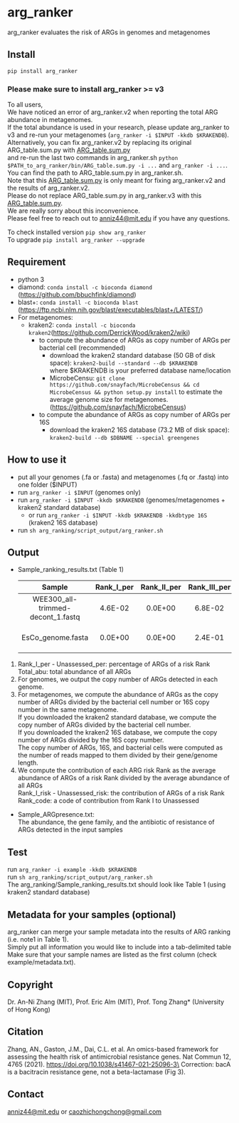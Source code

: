 # arg_ranker
arg_ranker evaluates the risk of ARGs in genomes and metagenomes

## Install
`pip install arg_ranker`
### Please make sure to install arg_ranker >= v3
To all users,\
We have noticed an error of arg_ranker.v2 when reporting the total ARG abundance in metagenomes.\
If the total abundance is used in your research, please update arg_ranker to v3 and re-run your metagenomes (`arg_ranker -i $INPUT -kkdb $KRAKENDB`).\
Alternatively, you can fix arg_ranker.v2 by replacing its original ARG_table.sum.py with [ARG_table.sum.py](https://github.com/caozhichongchong/arg_ranker/tree/v2.0/arg_ranker/bin_v2only/ARG_table.sum.py)\
and re-run the last two commands in arg_ranker.sh `python $PATH_to_arg_ranker/bin/ARG_table.sum.py -i ...` and `arg_ranker -i ...`.\
You can find the path to ARG_table.sum.py in arg_ranker.sh.\
Note that this [ARG_table.sum.py](https://github.com/caozhichongchong/arg_ranker/tree/v2.0/arg_ranker/bin_v2only/ARG_table.sum.py) is only meant for fixing arg_ranker.v2 and the results of arg_ranker.v2.\
Please do not replace ARG_table.sum.py in arg_ranker.v3 with this [ARG_table.sum.py](https://github.com/caozhichongchong/arg_ranker/tree/v2.0/arg_ranker/bin_v2only/ARG_table.sum.py).\
We are really sorry about this inconvenience.\
Please feel free to reach out to anniz44@mit.edu if you have any questions.

To check installed version `pip show arg_ranker`\
To upgrade `pip install arg_ranker --upgrade`

## Requirement
* python 3
* diamond: `conda install -c bioconda diamond` (https://github.com/bbuchfink/diamond)
* blast+: `conda install -c bioconda blast` (https://ftp.ncbi.nlm.nih.gov/blast/executables/blast+/LATEST/)
* For metagenomes:
    * kraken2: `conda install -c bioconda kraken2`(https://github.com/DerrickWood/kraken2/wiki)
        * to compute the abundance of ARGs as copy number of ARGs per bacterial cell (recommended)
            * download the kraken2 standard database (50 GB of disk space): `kraken2-build --standard --db $KRAKENDB` \
            where $KRAKENDB is your preferred database name/location
            * MicrobeCensu: `git clone https://github.com/snayfach/MicrobeCensus && cd MicrobeCensus && python setup.py install` to estimate the average genome size for metagenomes.
            (https://github.com/snayfach/MicrobeCensus)
        * to compute the abundance of ARGs as copy number of ARGs per 16S
            * download the kraken2 16S database (73.2 MB of disk space): `kraken2-build --db $DBNAME --special greengenes`

## How to use it
* put all your genomes (.fa or .fasta) and metagenomes (.fq or .fastq) into one folder ($INPUT)
* run `arg_ranker -i $INPUT` (genomes only)
* run `arg_ranker -i $INPUT -kkdb $KRAKENDB` (genomes/metagenomes + kraken2 standard database)
    * or run `arg_ranker -i $INPUT -kkdb $KRAKENDB -kkdbtype 16S` (kraken2 16S database)
* run `sh arg_ranking/script_output/arg_ranker.sh`

## Output
* Sample_ranking_results.txt (Table 1)

    |Sample|Rank_I_per|Rank_II_per|Rank_III_per|Rank_IV_per|Unassessed_per|Total_abu|Rank_code|Rank_I_risk|Rank_II_risk|Rank_III_risk|Rank_IV_risk|ARGs_unassessed_risk|note1|
    | :--------: | :--------: | :--------: | :--------: | :--------: | :--------: | :--------: | :--------: | :--------: | :--------: | :--------: | :--------: | :--------: | :--------: |
    |WEE300_all-trimmed-decont_1.fastq|4.6E-02|0.0E+00|6.8E-02|7.5E-01|1.3E-01|1.9E+00|1.5-0.0-0.4-1.7-0.4|1.5|0.0|0.4|1.7|0.4|hospital_metagenome|
    |EsCo_genome.fasta|0.0E+00|0.0E+00|2.4E-01|7.6E-01|0.0E+00|2.1E+01|0.0-0.0-1.6-1.7-0.0|0.0|0.0|1.6|1.7|0.0|E.coli_genome|

1. Rank_I_per - Unassessed_per: percentage of ARGs of a risk Rank\
Total_abu: total abundance of all ARGs
2. For genomes, we output the copy number of ARGs detected in each genome.
3. For metagenomes, we compute the abundance of ARGs as the copy number of ARGs divided by the bacterial cell number or 16S copy number in the same metagenome.\
If you downloaded the kraken2 standard database, we compute the copy number of ARGs divided by the bacterial cell number.\
If you downloaded the kraken2 16S database, we compute the copy number of ARGs divided by the 16S copy number.\
The copy number of ARGs, 16S, and bacterial cells were computed as the number of reads mapped to them divided by their gene/genome length.
4. We compute the contribution of each ARG risk Rank as the average abundance of ARGs of a risk Rank divided by the average abundance of all ARGs\
Rank_I_risk - Unassessed_risk: the contribution of ARGs of a risk Rank\
Rank_code: a code of contribution from Rank I to Unassessed

* Sample_ARGpresence.txt:\
The abundance, the gene family, and the antibiotic of resistance of ARGs detected in the input samples

## Test
run `arg_ranker -i example -kkdb $KRAKENDB`\
run `sh arg_ranking/script_output/arg_ranker.sh`\
The arg_ranking/Sample_ranking_results.txt should look like Table 1 (using kraken2 standard database)

## Metadata for your samples (optional)
arg_ranker can merge your sample metadata into the results of ARG ranking (i.e. note1 in Table 1).\
Simply put all information you would like to include into a tab-delimited table\
Make sure that your sample names are listed as the first column (check example/metadata.txt).

## Copyright
Dr. An-Ni Zhang (MIT), Prof. Eric Alm (MIT), Prof. Tong Zhang* (University of Hong Kong)

## Citation
Zhang, AN., Gaston, J.M., Dai, C.L. et al. An omics-based framework for assessing the health risk of antimicrobial resistance genes. Nat Commun 12, 4765 (2021). https://doi.org/10.1038/s41467-021-25096-3\
Correction: bacA is a bacitracin resistance gene, not a beta-lactamase (Fig 3).
## Contact
anniz44@mit.edu or caozhichongchong@gmail.com
